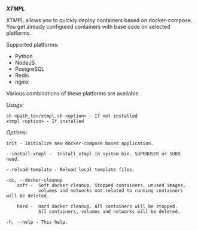 ***XTMPL***

XTMPL allows you to quickly deploy containers based on docker-compose. You get already configured containers with base code on selected platforms.

Supported platforms:
- Python
- NodeJS
- PostgreSQL
- Redis
- nginx

Various combinations of these platforms are available.

*Usage:*

    sh <path_to>/xtmpl.sh <option> - If not installed
    xtmpl <option> - If installed

*Options:*

    init - Initialize new docker-compose based application.

    --install-xtmpl -  Install xtmpl in system bin. SUPERUSER or SUDO need.

    --reload-template - Reload local template files.

    -dc, --docker-cleanup
        soft -  Soft docker cleanup. Stopped containers, unused images,
                volumes and networks not related to running containers will be deleted.

        hard -  Hard docker cleanup. All containers will be stopped. 
                All containers, volumes and networks will be deleted.

    -h, --help - This help.
